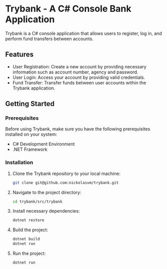 # Trybank - A C# Console Bank Application

Trybank is a C# console application that allows users to register, log in, and perform fund transfers between accounts. 

## Features

- User Registration: Create a new account by providing necessary information such as account number, agency and password.
- User Login: Access your account by providing valid credentials.
- Fund Transfer: Transfer funds between user accounts within the Trybank application.

## Getting Started

### Prerequisites

Before using Trybank, make sure you have the following prerequisites installed on your system:

- C# Development Environment
- .NET Framework

### Installation

1. Clone the Trybank repository to your local machine:

   ```bash
   git clone git@github.com:nickolasvm/trybank.git

2. Navigate to the project directory:

   ```bash
   cd trybank/src/trybank

3. Install necessary dependencies:

   ```bash
   dotnet restore

4. Build the project:

   ```bash
   dotnet build
   dotnet run

5. Run the project:

   ```bash
   dotnet run
